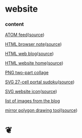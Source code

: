 # website

### content

[ATOM feed](https://06tron.github.io/atom.xml)([source](atom.xml))

[HTML browser note](https://06tron.github.io/66c/browser_note.html)([source](66c/browser_note.html))

[HTML web blog](https://06tron.github.io/blog/index.html)([source](blog/index.html))

[HTML website home](https://06tron.github.io/index.html)([source](index.xml))

[PNG two-part collage](https://06tron.github.io/619/A%20Crow's%20Head.png)

[SVG 27-cell portal sudoku](https://06tron.github.io/668/ns_portals.svg)([source](668/ns_portals.svg))

[SVG website icon](https://06tron.github.io/icons/48.svg)([source](icons/48.svg))

[list of images from the blog](https://06tron.github.io/index.html?s=entry+content+img)

[mirror polygon drawing tool](https://06tron.github.io/index.html?s=%23mirror_polygon_66c)([source](66c/mirror_polygon.svg))

# &#10086;
